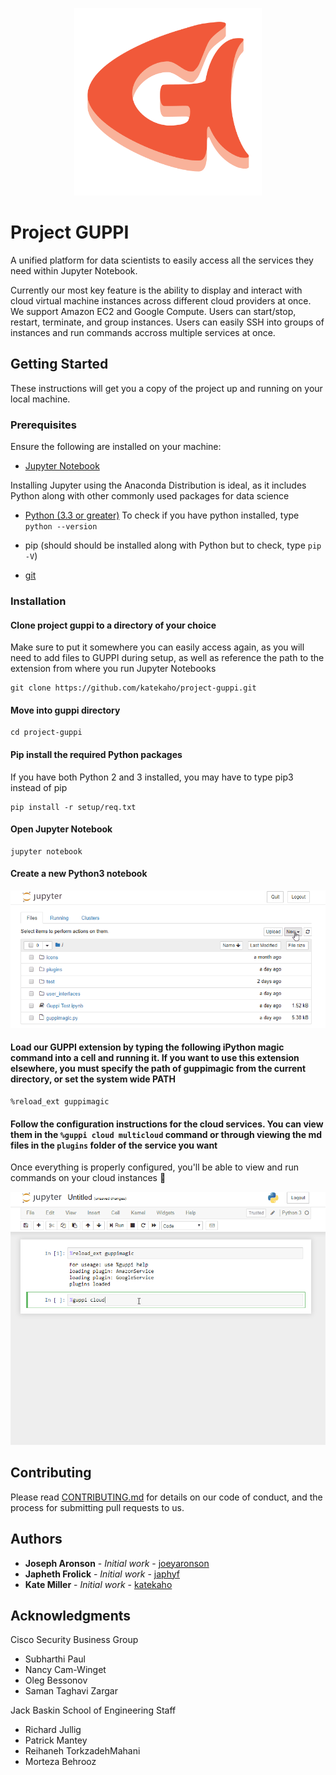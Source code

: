 <p align="center">
  <img src="./src/icons/guppi-logo.png" width="300" height="300" alt="guppi_logo">
</p>

# Project GUPPI

A unified platform for data scientists to easily access all the services they need within Jupyter Notebook. 

Currently our most key feature is the ability to display and interact with cloud virtual machine instances across different cloud providers at once. We support Amazon EC2 and Google Compute. Users can start/stop, restart, terminate, and group instances. Users can easily SSH into groups of instances and run commands accross multiple services at once.

## Getting Started

These instructions will get you a copy of the project up and running on your local machine.

### Prerequisites
Ensure the following are installed on your machine:

* [Jupyter Notebook](https://jupyter.org/install)

Installing Jupyter using the Anaconda Distribution is ideal, as it includes Python along with other commonly used packages for data science

* [Python (3.3 or greater)](https://www.python.org/downloads/)
To check if you have python installed, type `python --version`

* pip (should should be installed along with Python but to check, type `pip -V`)

* [git](https://git-scm.com/downloads)

### Installation


#### Clone project guppi to a directory of your choice
Make sure to put it somewhere you can easily access again, as you will need to add files to GUPPI during setup, as well as reference the path to the extension from where you run Jupyter Notebooks

```
git clone https://github.com/katekaho/project-guppi.git
```

#### Move into guppi directory

```
cd project-guppi
```
#### Pip install the required Python packages
If you have both Python 2 and 3 installed, you may have to type pip3 instead of pip

```
pip install -r setup/req.txt
```

#### Open Jupyter Notebook

```
jupyter notebook
```

#### Create a new Python3 notebook
![](./icons/create-notebook.gif)

#### Load our GUPPI extension by typing the following iPython magic command into a cell and running it. If you want to use this extension elsewhere, you must specify the path of guppimagic from the current directory, or set the system wide PATH
```
%reload_ext guppimagic
```

#### Follow the configuration instructions for the cloud services. You can view them in the ``%guppi cloud multicloud`` command or through viewing the md files in the ``plugins`` folder of the service you want 
Once everything is properly configured, you'll be able to view and run commands on your cloud instances 🎉

![](./icons/cloud-example.gif)


## Contributing

Please read [CONTRIBUTING.md](https://github.com/katekaho/project-guppi/blob/master/CONTRIBUTING.md) for details on our code of conduct, and the process for submitting pull requests to us.

## Authors

* **Joseph Aronson** - *Initial work* - [joeyaronson](https://github.com/joeyaronson)
* **Japheth Frolick** - *Initial work* - [japhyf](https://github.com/japhyf)
* **Kate Miller** - *Initial work* - [katekaho](https://github.com/katekaho)


## Acknowledgments

Cisco Security Business Group
* Subharthi Paul
* Nancy Cam-Winget
* Oleg Bessonov
* Saman Taghavi Zargar

Jack Baskin School of Engineering Staff
* Richard Jullig
* Patrick Mantey
* Reihaneh TorkzadehMahani 
* Morteza Behrooz